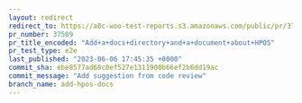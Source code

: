 ```yaml
---
layout: redirect
redirect_to: https://a8c-woo-test-reports.s3.amazonaws.com/public/pr/37509/e2e/index.html
pr_number: 37509
pr_title_encoded: "Add+a+docs+directory+and+a+document+about+HPOS"
pr_test_type: e2e
last_published: "2023-06-06 17:45:35 +0000"
commit_sha: ebe8577ad68c0ef527e1311900b66ef2b6dd19ac
commit_message: "Add suggestion from code review"
branch_name: add-hpos-docs
---
```

